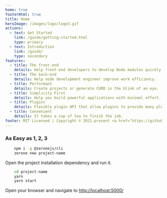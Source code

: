 ```yaml
---
home: true
footerHtml: true
title: Home
heroImage: /images/logo/logo3.gif
actions:
  - text: Get Started
    link: /guide/getting-started.html
    type: primary
  - text: Introduction
    link: /guide/
    type: secondary
features:
  - title: The front-end
    details: Help front-end developers to develop Node modules quickly.
  - title: The back-end
    details: Help node development engineer improve work efficiency.
  - title: Performant
    details: Create projects or generate CURD in the blink of an eye.
  - title: Simplicity First
    details: Help you build powerful applications with minimal effort.
  - title: Plugins
    details: Flexible plugin API that allow plugins to provide many plug-and-play modules for your services.
  - title: Convenient
    details: It takes a cup of tea to finish the job.
footer: MIT Licensed | Copyright © 2021-present <a href="https://github.com/zeronejs/zerone">zeronejs</a><br /> <a href="https://beian.miit.gov.cn/" target="_blank">豫ICP备2023003679号</a>
---
```


### As Easy as 1, 2, 3

```bash
    npm i -g @zeronejs/cli
    zerone new project-name
```

Open the project installation dependency and run it.

```bash
    cd project-name
    yarn
    yarn start
```

Open your browser and navigate to [http://localhost:5000/](http://localhost:5000/) 
